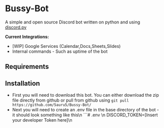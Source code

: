# Bussy-Bot
A simple and open source Discord bot written on python and using [discord.py](https://discordpy.readthedocs.io/en/latest/) 

**Current Integrations:**
- [WIP] Google Services (Calendar,Docs,Sheets,Slides)
- Internal commands - Such as uptime of the bot 
## Requirements
## Installation
- First you will need to download this bot. You can either download the zip file directly from github or pull from github using ```git pull https://github.com/5auru5/Bussy-Bot/```
- Next you will need to create an .env file in the base directory of the bot - it should look something like this\n ```# .env \n DISCORD_TOKEN=\[Insert your developer Token here\]\n

